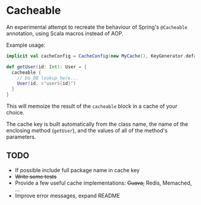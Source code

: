 # Cacheable

An experimental attempt to recreate the behaviour of Spring's `@Cacheable` annotation, using Scala macros instead of AOP.

Example usage:

```scala 
implicit val cacheConfig = CacheConfig(new MyCache(), KeyGenerator.defaultGenerator)

def getUser(id: Int): User = {  
  cacheable { 
    // Do DB lookup here...
    User(id, s"user${id}")
  }                    
}
```

This will memoize the result of the `cacheable` block in a cache of your choice.

The cache key is built automatically from the class name, the name of the enclosing method (`getUser`), and the values of all of the method's parameters.

## TODO

* If possible include full package name in cache key
* <del>Write some tests</del>
* Provide a few useful cache implementations: <del>Guava,</del> Redis, Memached, ...
* Improve error messages, expand README
